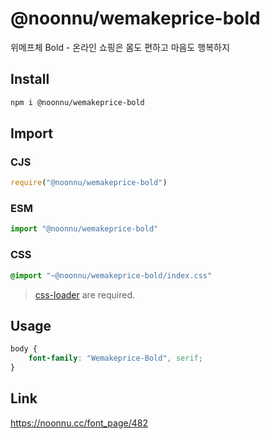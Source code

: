 # @noonnu/wemakeprice-bold
위메프체 Bold - 온라인 쇼핑은 몸도 편하고 마음도 행복하지

## Install
```sh
npm i @noonnu/wemakeprice-bold
```
## Import
### CJS
```js
require("@noonnu/wemakeprice-bold")
```
### ESM
```js
import "@noonnu/wemakeprice-bold"
```
### CSS 
```css
@import "~@noonnu/wemakeprice-bold/index.css"
```
> [css-loader](https://github.com/webpack-contrib/css-loader) are required.

## Usage
```css
body {
    font-family: "Wemakeprice-Bold", serif;
}
```

## Link
https://noonnu.cc/font_page/482